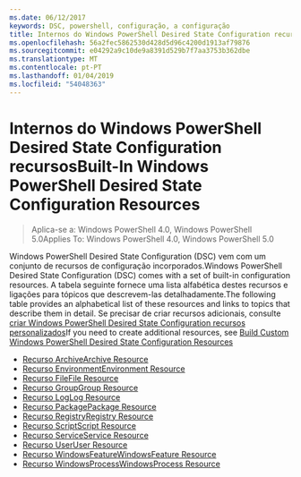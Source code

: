 ```yaml
---
ms.date: 06/12/2017
keywords: DSC, powershell, configuração, a configuração
title: Internos do Windows PowerShell Desired State Configuration recursos
ms.openlocfilehash: 56a2fec5862530d428d5d96c4200d1913af79876
ms.sourcegitcommit: e04292a9c10de9a8391d529b7f7aa3753b362dbe
ms.translationtype: MT
ms.contentlocale: pt-PT
ms.lasthandoff: 01/04/2019
ms.locfileid: "54048363"
---
```

# <a name="built-in-windows-powershell-desired-state-configuration-resources"></a><span data-ttu-id="5cf8a-103">Internos do Windows PowerShell Desired State Configuration recursos</span><span class="sxs-lookup"><span data-stu-id="5cf8a-103">Built-In Windows PowerShell Desired State Configuration Resources</span></span>

> <span data-ttu-id="5cf8a-104">Aplica-se a: Windows PowerShell 4.0, Windows PowerShell 5.0</span><span class="sxs-lookup"><span data-stu-id="5cf8a-104">Applies To: Windows PowerShell 4.0, Windows PowerShell 5.0</span></span>

<span data-ttu-id="5cf8a-105">Windows PowerShell Desired State Configuration (DSC) vem com um conjunto de recursos de configuração incorporados.</span><span class="sxs-lookup"><span data-stu-id="5cf8a-105">Windows PowerShell Desired State Configuration (DSC) comes with a set of built-in configuration resources.</span></span> <span data-ttu-id="5cf8a-106">A tabela seguinte fornece uma lista alfabética destes recursos e ligações para tópicos que descrevem-las detalhadamente.</span><span class="sxs-lookup"><span data-stu-id="5cf8a-106">The following table provides an alphabetical list of these resources and links to topics that describe them in detail.</span></span> <span data-ttu-id="5cf8a-107">Se precisar de criar recursos adicionais, consulte [criar Windows PowerShell Desired State Configuration recursos personalizados](../../../resources/authoringResource.md)</span><span class="sxs-lookup"><span data-stu-id="5cf8a-107">If you need to create additional resources, see [Build Custom Windows PowerShell Desired State Configuration Resources](../../../resources/authoringResource.md)</span></span>

* [<span data-ttu-id="5cf8a-108">Recurso Archive</span><span class="sxs-lookup"><span data-stu-id="5cf8a-108">Archive Resource</span></span>](archiveResource.md)
* [<span data-ttu-id="5cf8a-109">Recurso Environment</span><span class="sxs-lookup"><span data-stu-id="5cf8a-109">Environment Resource</span></span>](environmentResource.md)
* [<span data-ttu-id="5cf8a-110">Recurso File</span><span class="sxs-lookup"><span data-stu-id="5cf8a-110">File Resource</span></span>](fileResource.md)
* [<span data-ttu-id="5cf8a-111">Recurso Group</span><span class="sxs-lookup"><span data-stu-id="5cf8a-111">Group Resource</span></span>](groupResource.md)
* [<span data-ttu-id="5cf8a-112">Recurso Log</span><span class="sxs-lookup"><span data-stu-id="5cf8a-112">Log Resource</span></span>](logResource.md)
* [<span data-ttu-id="5cf8a-113">Recurso Package</span><span class="sxs-lookup"><span data-stu-id="5cf8a-113">Package Resource</span></span>](packageResource.md)
* [<span data-ttu-id="5cf8a-114">Recurso Registry</span><span class="sxs-lookup"><span data-stu-id="5cf8a-114">Registry Resource</span></span>](registryResource.md)
* [<span data-ttu-id="5cf8a-115">Recurso Script</span><span class="sxs-lookup"><span data-stu-id="5cf8a-115">Script Resource</span></span>](scriptResource.md)
* [<span data-ttu-id="5cf8a-116">Recurso Service</span><span class="sxs-lookup"><span data-stu-id="5cf8a-116">Service Resource</span></span>](serviceResource.md)
* [<span data-ttu-id="5cf8a-117">Recurso User</span><span class="sxs-lookup"><span data-stu-id="5cf8a-117">User Resource</span></span>](userResource.md)
* [<span data-ttu-id="5cf8a-118">Recurso WindowsFeature</span><span class="sxs-lookup"><span data-stu-id="5cf8a-118">WindowsFeature Resource</span></span>](windowsfeatureResource.md)
* [<span data-ttu-id="5cf8a-119">Recurso WindowsProcess</span><span class="sxs-lookup"><span data-stu-id="5cf8a-119">WindowsProcess Resource</span></span>](windowsProcessResource.md)